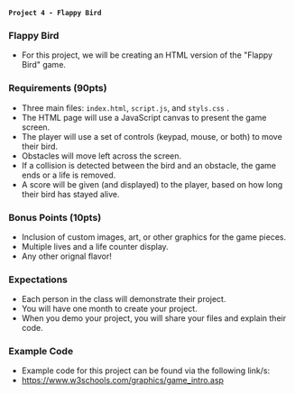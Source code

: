 **`Project 4 - Flappy Bird`**

### Flappy Bird
- For this project, we will be creating an HTML version of the "Flappy Bird" game.

### Requirements (90pts)
- Three main files: `index.html`, `script.js`, and `styls.css` .
- The HTML page will use a JavaScript canvas to present the game screen.
- The player will use a set of controls (keypad, mouse, or both) to move their bird.
- Obstacles will move left across the screen.
- If a collision is detected between the bird and an obstacle, the game ends or a life is removed.
- A score will be given (and displayed) to the player, based on how long their bird has stayed alive.

### Bonus Points (10pts)
- Inclusion of custom images, art, or other graphics for the game pieces.
- Multiple lives and a life counter display.
- Any other orignal flavor!

### Expectations
- Each person in the class will demonstrate their project.
- You will have one month to create your project.
- When you demo your project, you will share your files and explain their code.

### Example Code
- Example code for this project can be found via the following link/s:
- https://www.w3schools.com/graphics/game_intro.asp
